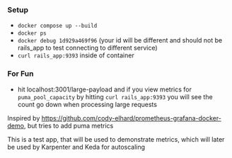 ### Setup
- `docker compose up --build`
- `docker ps`
- `docker debug 1d929a469f96` (your id will be different and should not be rails_app to test connecting to different service)
- `curl rails_app:9393` inside of container

### For Fun
- hit localhost:3001/large-payload and if you view metrics for `puma_pool_capacity` by hitting `curl rails_app:9393` you will see the count go down when processing large requests

Inspired by https://github.com/cody-elhard/prometheus-grafana-docker-demo, but tries to add puma metrics

This is a test app, that will be used to demonstrate metrics, which will later be used by Karpenter and Keda for autoscaling

